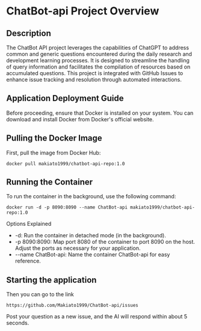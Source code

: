 # ChatBot-api Project Overview
## Description
The ChatBot API project leverages the capabilities of ChatGPT to address common and generic questions encountered during the daily research and development learning processes. It is designed to streamline the handling of query information and facilitates the compilation of resources based on accumulated questions. This project is integrated with GitHub Issues to enhance issue tracking and resolution through automated interactions.

## Application Deployment Guide
Before proceeding, ensure that Docker is installed on your system. You can download and install Docker from Docker's official website.

## Pulling the Docker Image
First, pull the image from Docker Hub:
```
docker pull makiato1999/chatbot-api-repo:1.0
```
## Running the Container
To run the container in the background, use the following command:
```
docker run -d -p 8090:8090 --name ChatBot-api makiato1999/chatbot-api-repo:1.0
```
Options Explained
- -d: Run the container in detached mode (in the background).
- -p 8090:8090: Map port 8080 of the container to port 8090 on the host. Adjust the ports as necessary for your application.
- --name ChatBot-api: Name the container ChatBot-api for easy reference.

## Starting the application
Then you can go to the link
```
https://github.com/Makiato1999/ChatBot-api/issues
```
Post your question as a new issue, and the AI will respond within about 5 seconds.
